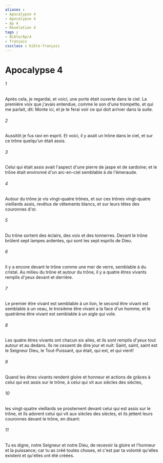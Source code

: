 ```yaml
---
aliases : 
- Apocalypse 4
- Apocalypse 4
- Ap 4
- Revelation 4
tags : 
- Bible/Ap/4
- français
cssclass : bible-français
---
```


# Apocalypse 4

###### 1
Après cela, je regardai, et voici, une porte était ouverte dans le ciel. La première voix que j'avais entendue, comme le son d'une trompette, et qui me parlait, dit: Monte ici, et je te ferai voir ce qui doit arriver dans la suite.
###### 2
Aussitôt je fus ravi en esprit. Et voici, il y avait un trône dans le ciel, et sur ce trône quelqu'un était assis.
###### 3
Celui qui était assis avait l'aspect d'une pierre de jaspe et de sardoine; et le trône était environné d'un arc-en-ciel semblable à de l'émeraude.
###### 4
Autour du trône je vis vingt-quatre trônes, et sur ces trônes vingt-quatre vieillards assis, revêtus de vêtements blancs, et sur leurs têtes des couronnes d'or.
###### 5
Du trône sortent des éclairs, des voix et des tonnerres. Devant le trône brûlent sept lampes ardentes, qui sont les sept esprits de Dieu.
###### 6
Il y a encore devant le trône comme une mer de verre, semblable à du cristal. Au milieu du trône et autour du trône, il y a quatre êtres vivants remplis d'yeux devant et derrière.
###### 7
Le premier être vivant est semblable à un lion, le second être vivant est semblable à un veau, le troisième être vivant a la face d'un homme, et le quatrième être vivant est semblable à un aigle qui vole.
###### 8
Les quatre êtres vivants ont chacun six ailes, et ils sont remplis d'yeux tout autour et au dedans. Ils ne cessent de dire jour et nuit: Saint, saint, saint est le Seigneur Dieu, le Tout-Puissant, qui était, qui est, et qui vient!
###### 9
Quand les êtres vivants rendent gloire et honneur et actions de grâces à celui qui est assis sur le trône, à celui qui vit aux siècles des siècles,
###### 10
les vingt-quatre vieillards se prosternent devant celui qui est assis sur le trône, et ils adorent celui qui vit aux siècles des siècles, et ils jettent leurs couronnes devant le trône, en disant:
###### 11
Tu es digne, notre Seigneur et notre Dieu, de recevoir la gloire et l'honneur et la puissance; car tu as créé toutes choses, et c'est par ta volonté qu'elles existent et qu'elles ont été créées.
